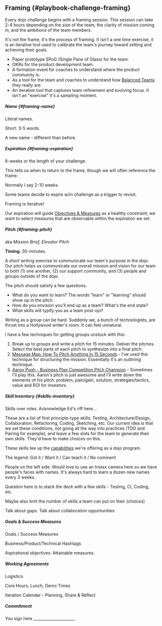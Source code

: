 ## Framing {#playbook-challenge-framing}

Every dojo challenge begins with a framing session. This session can take 2-4 hours depending on the size of the team, the clarity of mission coming in, and the ambitions of the team members.

It's not the frame, it's the process of framing. It isn't a one time exercise, it is an iterative tool used to calibrate the team's journey toward setting and achieving their goals.

- Paper prototype SPoG (Single Pane of Glass) for the team.
- OKRs for the product development team.
- A formation event for coaches to understand where the product community is.
- As a tool for the team and coaches to understand how [Balanced Teams](https://www.notion.so/8d0e3eb3-3407-4e5b-a4ea-7fad3dddf00e) they really are.
- An iterative tool that captures team refinement and evolving focus. It isn't an "exercise" it's a sampling moment.

##### Name {#framing-name}

Literal names.

Short: 3-5 words.

A new name - different than before.

##### Expiration {#framing-expiration}

6-weeks or the length of your challenge.

This tells us when to return to the frame, though we will often reference the frame.

Normally I say 2-10 weeks.

Some teams decide to expire w/in challenge as a trigger to revisit.

Framing is iterative!

Our expiration will guide [Objectives & Measures](https://www.notion.so/e50bdd88-f717-41f4-b7f0-433005945909) as a healthy constraint; we want to select measures that are observable within the expiration we set.

##### Pitch {#framing-pitch}

aka *Mission Brief, Elevator Pitch*

**Timing:** 30-minutes.

A short writing exercise to communicate our team's purpose in the dojo. Our pitch helps us communicate our overall mission and vision for our team to both (1) one another, (2) our support community, and (3) people and groups outside of the dojo.

The pitch should satisfy a few questions.

- What do you want to learn? The words "learn" or "learning" should show up in the pitch.
- How do you envision you'll end up as a team? What's the end state?
- What skills will typify you as a team post-ojo?

Writing as a group can be hard. Suddenly we, a bunch of technologists, are thrust into a Hollywood writer's room. It can feel unnatural.

I have a few techniques for getting groups unstuck with this:

1. Break up to groups and write a pitch for 15 minutes. Deliver the pitches. Select the best parts of each pitch to synthesize into a final pitch.
2. [Message Map: How To Pitch Anything In 15 Seconds](https://www.notion.so/c076e1cd-6061-49bf-a07a-ee7f82c566de) - I've used this technique for structuring the mission. Essentially it's an outlining technique.
3. [Aaron Pugh - Business Plan Competition Pitch Champion](https://www.notion.so/7a5ac6d9-a23d-4d8e-830e-a086d0a828dd) - Sometimes I'll play this. Aaron's pitch is just awesome and I'll write down the elements of his pitch: problem, pain/gain, solution, strategies/tactics, value and ROI for investors.

##### Skill Inventory {#skills-inventory}

Skills over roles. Acknowledge Ed's riff here...

These are a list of first principle-type skills: Testing, Architecture/Design, Collaboration, Refactoring, Coding, Sketching, etc. Our current idea is that we set these conditions, not going all the way into practices (TDD and Pairing for example), and leave a few slots for the team to generate their own skills. They'd have to make choices on this.

These skills tee up the [capabilities](#{capabilities}) we're offering as a dojo program.

The legend: Got it / Want it / Can teach it / No comment

People on the left side. Would love to use an Instax camera here so we have people's faces with names. It's always hard to learn a dozen new names every 3 weeks.

Question here is to stack the deck with a few skills - Testing, CI, Coding, etc.

Maybe also limit the number of skills a team can put on their (choices)

Talk about gaps. Talk about collaboration opportunities

##### Goals & Success Measures

Goals / Success Measures

Business/Product/Technical Hashtags

Aspirational objectives. Attainable measures.

##### Working Agreements

Logistics

Core Hours, Lunch, Demo Times

Iteration Calendar - Planning, Share & Reflect

##### Commitment

You sign here _____________________.